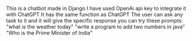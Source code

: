 This is a chatbot made in Django
I have used OpenAi api key to integrate it with ChatGPT
It has the same function as ChatGPT
The user can ask any task to it and it will give the specific response
you can try these prompts:
"what is the weather today"
"write a program to add two numbers in java"
"Who is the Prime Minister of India"
